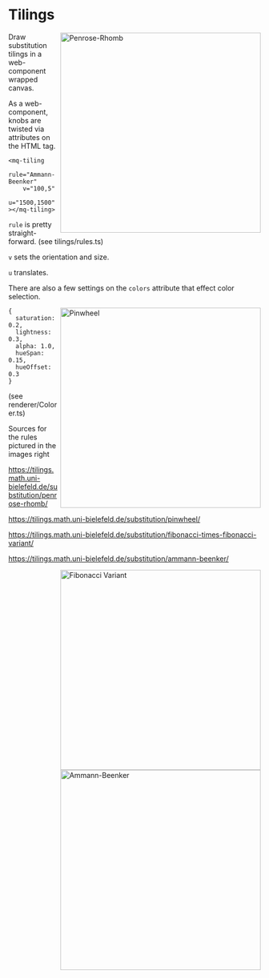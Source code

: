 # Tilings

<img align="right" src="https://tilings.metaquanta.com/sample/penrose_cropped.png" width=400 alt="Penrose-Rhomb"/>

Draw substitution tilings in a web-component wrapped canvas.

As a web-component, knobs are twisted via attributes on the HTML tag.

```
<mq-tiling 
    rule="Ammann-Beenker" 
    v="100,5" 
    u="1500,1500"
></mq-tiling>

```


`rule` is pretty straight-forward. (see tilings/rules.ts)

`v` sets the orientation and size.

`u` translates.


There are also a few settings on the `colors` attribute that effect color selection. 

<img align="right" src="https://tilings.metaquanta.com/sample/pinwheel_cropped.png" width=400 alt="Pinwheel"/>

```
{
  saturation: 0.2,
  lightness: 0.3,
  alpha: 1.0,
  hueSpan: 0.15,
  hueOffset: 0.3
}
```

(see renderer/Colorer.ts)

Sources for the rules pictured in the images right

https://tilings.math.uni-bielefeld.de/substitution/penrose-rhomb/

https://tilings.math.uni-bielefeld.de/substitution/pinwheel/

https://tilings.math.uni-bielefeld.de/substitution/fibonacci-times-fibonacci-variant/

https://tilings.math.uni-bielefeld.de/substitution/ammann-beenker/

<img align="right" src="https://tilings.metaquanta.com/sample/fibonacci_cropped.png" width=400 alt="Fibonacci Variant"/>
<img align="right" src="https://tilings.metaquanta.com/sample/ammann_cropped.png" width=400 alt="Ammann-Beenker"/>


